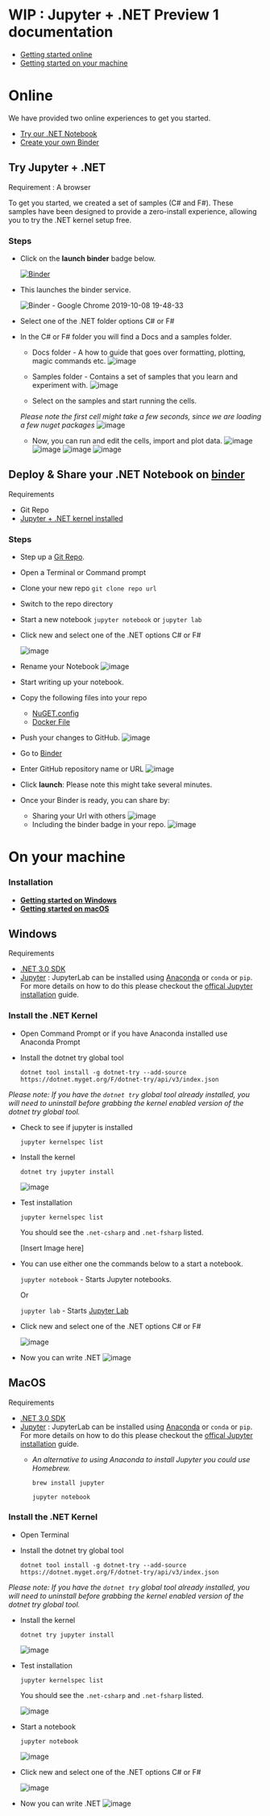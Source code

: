 # WIP : Jupyter + .NET Preview 1 documentation 

- [Getting started online](#online)
- [Getting started on your machine](#on-your-machine) 

# Online

We have provided two online experiences to get you started. 

- [Try our .NET Notebook](#try-jupyter--net)
- [Create your own Binder](#deploy---share-your-net-notebook-on-binder)

## Try Jupyter + .NET 

Requirement :  A browser

To get you started, we created a set of samples (C# and F#).  These samples have been designed to provide a zero-install experience, allowing you to try the .NET kernel setup free.

### Steps

- Click on the **launch binder** badge below. 

   [![Binder](https://mybinder.org/badge_logo.svg)](https://mybinder.org/v2/gh/LadyNaggaga/IgniteDemo/master)

- This launches the binder service.

    ![Binder - Google Chrome 2019-10-08 19-48-33](https://user-images.githubusercontent.com/2546640/66441636-c9a0b780-ea05-11e9-9554-caf4fd7dfcde.gif)

-  Select one of the .NET folder options C# or F#
-  In the C# or F# folder you will find a Docs and a samples folder.
    - Docs folder - A how to guide that goes over formatting, plotting, magic commands etc. 
    ![image](https://user-images.githubusercontent.com/2546640/66443156-fb1c8180-ea0b-11e9-9a75-c9e8a0b415ab.png)

    - Samples folder - Contains a set of samples that you learn and experiment with. 
    ![image](https://user-images.githubusercontent.com/2546640/66443240-4b93df00-ea0c-11e9-8bf2-57dd9394e0af.png)

    - Select on the samples and start running the cells.
     
     *Please note the first cell might take a few seconds, since we are loading a few nuget packages*
        ![image](https://user-images.githubusercontent.com/2546640/66443801-7717c900-ea0e-11e9-89ce-00169c6b2815.png)

     - Now, you can run and edit the cells, import and plot data. 
     ![image](https://user-images.githubusercontent.com/2546640/66444711-45a0fc80-ea12-11e9-920c-d62dcd6fb365.png)
     ![image](https://user-images.githubusercontent.com/2546640/66444747-6b2e0600-ea12-11e9-8934-d352ed07b532.png)
     ![image](https://user-images.githubusercontent.com/2546640/66444785-89940180-ea12-11e9-8c98-4ce5c1dfc1a4.png)
     ![image](https://user-images.githubusercontent.com/2546640/66444810-a92b2a00-ea12-11e9-855f-c933d3367778.png)

## Deploy &  Share your .NET Notebook on [binder](https://mybinder.org/)

Requirements 
-  Git Repo
-  [Jupyter + .NET kernel installed](#on-your-machine) 

### Steps
- Step up a [Git Repo](https://help.github.com/en/articles/create-a-repo).
- Open a Terminal or Command prompt 
- Clone your new repo `git clone repo url`
- Switch to the repo directory 
- Start a new notebook
    `jupyter notebook` or `jupyter lab`
- Click new and select one of the .NET options C# or F#

    ![image](https://user-images.githubusercontent.com/2546640/66432173-70c42580-e9eb-11e9-895e-d08cb2f5c54d.png)    
- Rename your Notebook
    ![image](https://user-images.githubusercontent.com/2546640/66717693-ec3a2400-eda9-11e9-810d-099442c3e86c.png)
- Start writing up your notebook. 
- Copy the following files into your repo 
    - [NuGET.config](https://github.com/dotnet/try/blob/master/NuGet.config)
    - [Docker File](https://github.com/dotnet/try/blob/master/Dockerfile)
- Push your changes to GitHub.
![image](https://user-images.githubusercontent.com/2546640/66759667-aabf7c80-ee6e-11e9-9f2c-866b208c785d.png)
- Go to [Binder](https://mybinder.org/)
- Enter GitHub repository name or URL
![image](https://user-images.githubusercontent.com/2546640/66759813-ee19eb00-ee6e-11e9-9f03-410a7b20a1de.png)
- Click **launch**: Please note this might take several minutes.
- Once your Binder is ready, you can share by:  
    - Sharing your Url  with others 
      ![image](https://user-images.githubusercontent.com/2546640/66761247-a052b200-ee71-11e9-8afe-9aaaa3bb70b5.png)
    - Including the binder badge in your repo.
    ![image](https://user-images.githubusercontent.com/2546640/66761314-bfe9da80-ee71-11e9-8b9c-0668d03942bd.png)

# On your machine

### Installation 
- [**Getting started on Windows**](#windows)
- [**Getting started on macOS**](#macos)

## Windows 

Requirements
- [.NET 3.0 SDK](https://dotnet.microsoft.com/download)
- [Jupyter](https://jupyter.org/install) : JupyterLab can be installed using [Anaconda](https://www.anaconda.com/distribution) or  `conda` or `pip`. For more details on how to do this please checkout the [offical Jupyter installation](https://jupyter.org/install) guide.

### Install the .NET Kernel
- Open Command Prompt or if you have Anaconda installed use Anaconda Prompt
- Install the dotnet try global tool

    `dotnet tool install -g dotnet-try --add-source https://dotnet.myget.org/F/dotnet-try/api/v3/index.json`

*Please note: If you have the `dotnet try` global tool already installed, you will need to uninstall before grabbing the kernel enabled version of the dotnet try global tool.*
- Check to see if jupyter is installed 

    `jupyter kernelspec list`
- Install the kernel 

    `dotnet try jupyter install`
    
    ![image](https://user-images.githubusercontent.com/2546640/63954737-93106e00-ca51-11e9-8c72-939f3f558d05.png)

- Test installation 

    `jupyter kernelspec list`

    You should see the `.net-csharp`  and `.net-fsharp` listed.

    [Insert Image here]
-  You can use either one the commands below to a start a notebook.  

    `jupyter notebook` - Starts Jupyter notebooks.

    Or
   
    `jupyter lab` - Starts [Jupyter Lab](https://blog.jupyter.org/jupyterlab-is-ready-for-users-5a6f039b8906)
- Click new and select one of the .NET options C# or F#

    ![image](https://user-images.githubusercontent.com/2546640/66432173-70c42580-e9eb-11e9-895e-d08cb2f5c54d.png)    

-  Now you can write .NET 
    ![image](https://user-images.githubusercontent.com/2546640/66432344-d9ab9d80-e9eb-11e9-9a88-cdd9a349b58f.png)
## MacOS
Requirements
- [.NET 3.0 SDK](https://dotnet.microsoft.com/download)
- [Jupyter](https://jupyter.org/install) : JupyterLab can be installed using [Anaconda](https://www.anaconda.com/distribution) or  `conda` or `pip`. For more details on how to do this please checkout the [offical Jupyter installation](https://jupyter.org/install) guide.
    - *An alternative to using Anaconda to install Jupyter you could use Homebrew.*
    
        `brew install jupyter`

        `jupyter notebook`

### Install the .NET Kernel
- Open Terminal 
- Install the dotnet try global tool

    `dotnet tool install -g dotnet-try --add-source https://dotnet.myget.org/F/dotnet-try/api/v3/index.json`

*Please note: If you have the `dotnet try` global tool already installed, you will need to uninstall before grabbing the kernel enabled version of the dotnet try global tool.*

- Install the kernel 

    `dotnet try jupyter install`

    ![image](https://user-images.githubusercontent.com/2546640/66361692-a6b2cc80-e94d-11e9-913d-f6062d460cc9.png)

- Test installation 

    `jupyter kernelspec list`

    You should see the `.net-csharp`  and `.net-fsharp` listed.

    ![image](https://user-images.githubusercontent.com/2546640/66361581-4e7bca80-e94d-11e9-9312-1c672cba6596.png)

-  Start a notebook 

    `jupyter notebook`

    ![image](https://user-images.githubusercontent.com/2546640/66431857-d532b500-e9ea-11e9-9203-e5626fc3aa67.png)


- Click new and select one of the .NET options C# or F#

    ![image](https://user-images.githubusercontent.com/2546640/66432173-70c42580-e9eb-11e9-895e-d08cb2f5c54d.png)    

-  Now you can write .NET 
    ![image](https://user-images.githubusercontent.com/2546640/66432344-d9ab9d80-e9eb-11e9-9a88-cdd9a349b58f.png)



